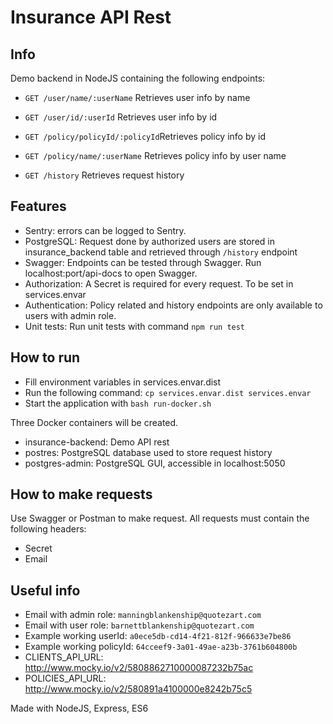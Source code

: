 # Insurance API Rest
## Info
Demo backend in NodeJS containing the following endpoints: 
* `GET /user/name/:userName` Retrieves user info by name
* `GET /user/id/:userId` Retrieves user info by id

* `GET /policy/policyId/:policyId`Retrieves policy info by id
* `GET /policy/name/:userName` Retrieves policy info by user name

* `GET /history` Retrieves request history

## Features
* Sentry: errors can be logged to Sentry.
* PostgreSQL: Request done by authorized users are stored in insurance_backend table and retrieved through `/history` endpoint
* Swagger: Endpoints can be tested through Swagger. Run localhost:port/api-docs to open Swagger. 
* Authorization: A Secret is required for every request. To be set in services.envar
* Authentication: Policy related and history endpoints are only available to users with admin role. 
* Unit tests: Run unit tests with command `npm run test`

## How to run
* Fill environment variables in services.envar.dist
* Run the following command: `cp services.envar.dist services.envar`
* Start the application with `bash run-docker.sh`

Three Docker containers will be created.
* insurance-backend: Demo API rest
* postres: PostgreSQL database used to store request history
* postgres-admin: PostgreSQL GUI, accessible in localhost:5050	

## How to make requests

Use Swagger or Postman to make request. All requests must contain the following headers: 
* Secret
* Email

## Useful info
* Email with admin role: `manningblankenship@quotezart.com`
* Email with user role: `barnettblankenship@quotezart.com`
* Example working userId: `a0ece5db-cd14-4f21-812f-966633e7be86`
* Example working policyId: `64cceef9-3a01-49ae-a23b-3761b604800b`
* CLIENTS_API_URL: http://www.mocky.io/v2/5808862710000087232b75ac
* POLICIES_API_URL: http://www.mocky.io/v2/580891a4100000e8242b75c5

Made with NodeJS, Express, ES6
